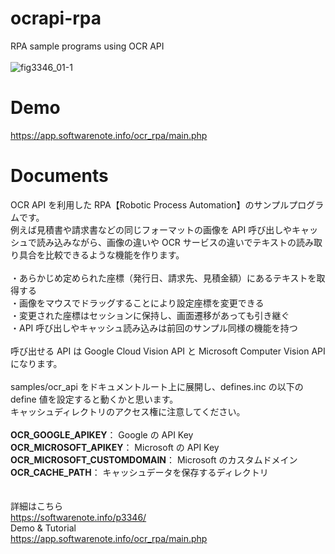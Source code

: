 # ocrapi-rpa
RPA sample programs using OCR API<br>
<br>
![fig3346_01-1](https://user-images.githubusercontent.com/25051218/211849134-ce953ad3-ea0e-4a71-872e-46b6cc4c5d98.png)

# Demo

<a href="https://app.softwarenote.info/ocr_rpa/main.php" target="_blank">https://app.softwarenote.info/ocr_rpa/main.php</a>

# Documents

OCR API を利用した RPA【Robotic Process Automation】のサンプルプログラムです。<br>
例えば見積書や請求書などの同じフォーマットの画像を API 呼び出しやキャッシュで読み込みながら、画像の違いや OCR サービスの違いでテキストの読み取り具合を比較できるような機能を作ります。<br>
<br>
・あらかじめ定められた座標（発行日、請求先、見積金額）にあるテキストを取得する<br>
・画像をマウスでドラッグすることにより設定座標を変更できる<br>
・変更された座標はセッションに保持し、画面遷移があっても引き継ぐ<br>
・API 呼び出しやキャッシュ読み込みは前回のサンプル同様の機能を持つ<br>
<br>
呼び出せる API は Google Cloud Vision API と Microsoft Computer Vision API になります。<br>
<br>
samples/ocr_api をドキュメントルート上に展開し、defines.inc の以下の define 値を設定すると動くかと思います。<br>
キャッシュディレクトリのアクセス権に注意してください。<br>
<br>
**OCR_GOOGLE_APIKEY**： Google の API Key<br>
**OCR_MICROSOFT_APIKEY**： Microsoft の API Key<br>
**OCR_MICROSOFT_CUSTOMDOMAIN**： Microsoft のカスタムドメイン<br>
**OCR_CACHE_PATH**： キャッシュデータを保存するディレクトリ<br>
<br>
<br>
詳細はこちら<br>
<a href="https://softwarenote.info/p3346/" target="_blank">https://softwarenote.info/p3346/</a>
<br>
Demo & Tutorial<br>
<a href="https://app.softwarenote.info/ocr_rpa/main.php" target="_blank">https://app.softwarenote.info/ocr_rpa/main.php</a>
<br>
